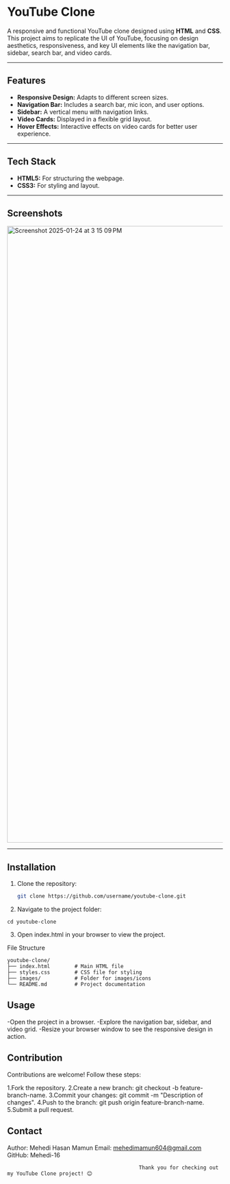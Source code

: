 # YouTube Clone

A responsive and functional YouTube clone designed using **HTML** and **CSS**. This project aims to replicate the UI of YouTube, focusing on design aesthetics, responsiveness, and key UI elements like the navigation bar, sidebar, search bar, and video cards.

---

## Features

- **Responsive Design:** Adapts to different screen sizes.
- **Navigation Bar:** Includes a search bar, mic icon, and user options.
- **Sidebar:** A vertical menu with navigation links.
- **Video Cards:** Displayed in a flexible grid layout.
- **Hover Effects:** Interactive effects on video cards for better user experience.

---

## Tech Stack

- **HTML5:** For structuring the webpage.
- **CSS3:** For styling and layout.

---

## Screenshots

<img width="1440" alt="Screenshot 2025-01-24 at 3 15 09 PM" src="https://github.com/user-attachments/assets/d8f7980d-2b7b-4e34-9e18-8d105ab8860f" />



---

## Installation

1. Clone the repository:
   ```bash
   git clone https://github.com/username/youtube-clone.git
   
2. Navigate to the project folder:
```
cd youtube-clone
```
3. Open index.html in your browser to view the project.

File Structure
```
youtube-clone/
├── index.html        # Main HTML file
├── styles.css        # CSS file for styling
├── images/           # Folder for images/icons
└── README.md         # Project documentation
```

## Usage
-Open the project in a browser.
-Explore the navigation bar, sidebar, and video grid.
-Resize your browser window to see the responsive design in action.

## Contribution
Contributions are welcome! Follow these steps:

1.Fork the repository.
2.Create a new branch: git checkout -b feature-branch-name.
3.Commit your changes: git commit -m "Description of changes".
4.Push to the branch: git push origin feature-branch-name.
5.Submit a pull request.

## Contact
Author: Mehedi Hasan Mamun
Email: mehedimamun604@gmail.com
GitHub: Mehedi-16


                                               Thank you for checking out my YouTube Clone project! 😊
